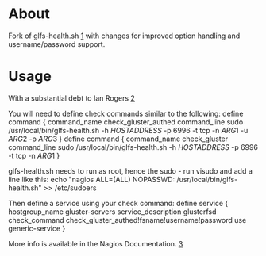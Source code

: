 # About

Fork of glfs-health.sh [1] with changes for improved option handling and username/password support.

# Usage
With a substantial debt to Ian Rogers [2]

You will need to define check commands similar to the following:
  define command {
    command_name    check_gluster_authed
    command_line    sudo /usr/local/bin/glfs-health.sh -h $HOSTADDRESS$ -p 6996 -t tcp -n $ARG1$ -u $ARG2$ -p $ARG3$
  }
  define command {
    command_name    check_gluster
    command_line    sudo /usr/local/bin/glfs-health.sh -h $HOSTADDRESS$ -p 6996 -t tcp -n $ARG1$
  }

glfs-health.sh needs to run as root, hence the sudo - run visudo and add a line like this:
  echo "nagios  ALL=(ALL)  NOPASSWD: /usr/local/bin/glfs-health.sh" >> /etc/sudoers

Then define a service using your check command:
  define service {
    hostgroup_name                  gluster-servers
    service_description             glusterfsd
    check_command                   check_gluster_authed!fsname!username!password
    use                             generic-service
  }

More info is available in the Nagios Documentation. [3]


[1]: http://git.gluster.com/?p=users/avati/glfs-health.git;a=tree;h=refs/heads/master;hb=master
[2]: http://www.sirgroane.net/2010/04/monitoring-gluster-with-nagios/
[3]: http://nagios.sourceforge.net/docs/3_0/toc.html
